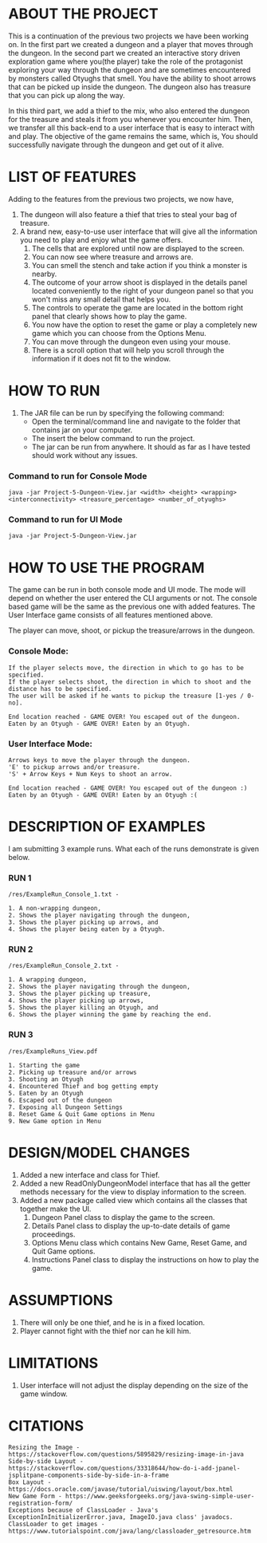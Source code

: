 # ABOUT THE PROJECT
This is a continuation of the previous two projects we have been working on. In the first part we 
created a dungeon and a player that moves through the dungeon. In the second part we created an 
interactive story driven exploration game where you(the player) take the role of the protagonist 
exploring your way through the dungeon and are sometimes encountered by monsters called Otyughs 
that smell. You have the ability to shoot arrows that can be picked up inside the dungeon.
The dungeon also has treasure that you can pick up along the way.

In this third part, we add a thief to the mix, who also entered the dungeon for the treasure and 
steals it from you whenever you encounter him. Then, we transfer all this back-end to
a user interface that is easy to interact with and play. The objective of the game remains the same,
which is, You should successfully navigate through the dungeon and get out of it alive.

# LIST OF FEATURES
Adding to the features from the previous two projects, we now have,
1. The dungeon will also feature a thief that tries to steal your bag of treasure.
2. A brand new, easy-to-use user interface that will give all the information you need to play and
enjoy what the game offers.
   1. The cells that are explored until now are displayed to the screen.
   2. You can now see where treasure and arrows are.
   3. You can smell the stench and take action if you think a monster is nearby.
   4. The outcome of your arrow shoot is displayed in the details panel located conveniently to the
   right of your dungeon panel so that you won't miss any small detail that helps you.
   5. The controls to operate the game are located in the bottom right panel that clearly shows how
   to play the game.
   6. You now have the option to reset the game or play a completely new game which you can choose 
   from the Options Menu.
   7. You can move through the dungeon even using your mouse.
   8. There is a scroll option that will help you scroll through the information if it does not fit
   to the window.

# HOW TO RUN
1. The JAR file can be run by specifying the following command:
    * Open the terminal/command line and navigate to the folder that contains jar on your computer.
    * The insert the below command to run the project.
    * The jar can be run from anywhere. It should as far as I have tested should work without any 
   issues.
### Command to run for Console Mode
    java -jar Project-5-Dungeon-View.jar <width> <height> <wrapping> <interconnectivity> <treasure_percentage> <number_of_otyughs>
### Command to run for UI Mode
    java -jar Project-5-Dungeon-View.jar

# HOW TO USE THE PROGRAM
The game can be run in both console mode and UI mode. The mode will depend on whether the user
entered the CLI arguments or not. The console based game will be the same as the previous one with
added features. The User Interface game consists of all features mentioned above.

The player can move, shoot, or pickup the treasure/arrows in the dungeon.

### Console Mode:
    If the player selects move, the direction in which to go has to be specified.
    If the player selects shoot, the direction in which to shoot and the distance has to be specified.
    The user will be asked if he wants to pickup the treasure [1-yes / 0-no].

    End location reached - GAME OVER! You escaped out of the dungeon.
    Eaten by an Otyugh - GAME OVER! Eaten by an Otyugh.

### User Interface Mode:
    Arrows keys to move the player through the dungeon.
    'E' to pickup arrows and/or treasure.
    'S' + Arrow Keys + Num Keys to shoot an arrow.

    End location reached - GAME OVER! You escaped out of the dungeon :)
    Eaten by an Otyugh - GAME OVER! Eaten by an Otyugh :(

# DESCRIPTION OF EXAMPLES
I am submitting 3 example runs. What each of the runs demonstrate is given below.
### RUN 1
    /res/ExampleRun_Console_1.txt -  
    
    1. A non-wrapping dungeon,
    2. Shows the player navigating through the dungeon,
    3. Shows the player picking up arrows, and
    4. Shows the player being eaten by a Otyugh.
### RUN 2
    /res/ExampleRun_Console_2.txt -  
    
    1. A wrapping dungeon,
    2. Shows the player navigating through the dungeon,
    3. Shows the player picking up treasure,
    4. Shows the player picking up arrows,
    5. Shows the player killing an Otyugh, and
    6. Shows the player winning the game by reaching the end.
### RUN 3
    /res/ExampleRuns_View.pdf
    
    1. Starting the game
    2. Picking up treasure and/or arrows
    3. Shooting an Otyugh
    4. Encountered Thief and bog getting empty
    5. Eaten by an Otyugh
    6. Escaped out of the dungeon
    7. Exposing all Dungeon Settings
    8. Reset Game & Quit Game options in Menu
    9. New Game option in Menu

# DESIGN/MODEL CHANGES
1. Added a new interface and class for Thief.
2. Added a new ReadOnlyDungeonModel interface that has all the getter methods necessary for the view
to display information to the screen.
3. Added a new package called view which contains all the classes that together make the UI.
   1. Dungeon Panel class to display the game to the screen.
   2. Details Panel class to display the up-to-date details of game proceedings.
   3. Options Menu class which contains New Game, Reset Game, and Quit Game options.
   4. Instructions Panel class to display the instructions on how to play the game.

# ASSUMPTIONS
1. There will only be one thief, and he is in a fixed location.
2. Player cannot fight with the thief nor can he kill him.

# LIMITATIONS
1. User interface will not adjust the display depending on the size of the game window. 

# CITATIONS
    Resizing the Image - https://stackoverflow.com/questions/5895829/resizing-image-in-java
    Side-by-side Layout - https://stackoverflow.com/questions/33318644/how-do-i-add-jpanel-jsplitpane-components-side-by-side-in-a-frame
    Box Layout - https://docs.oracle.com/javase/tutorial/uiswing/layout/box.html
    New Game Form - https://www.geeksforgeeks.org/java-swing-simple-user-registration-form/
    Exceptions because of ClassLoader - Java's ExceptionInInitializerError.java, ImageIO.java class' javadocs.
    ClassLoader to get images - https://www.tutorialspoint.com/java/lang/classloader_getresource.htm
